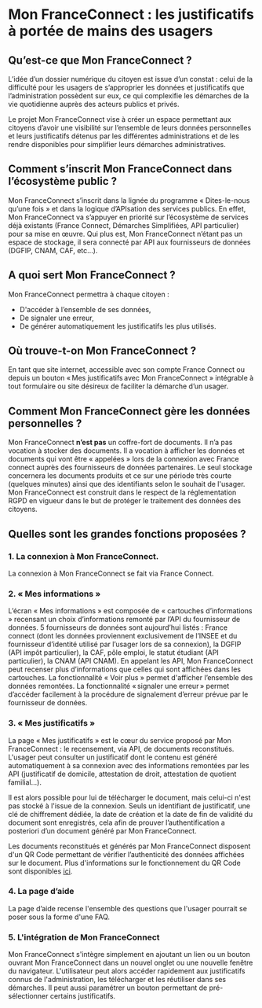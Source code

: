 # Mon FranceConnect : les justificatifs à portée de mains des usagers

## Qu’est-ce que Mon FranceConnect ?
L’idée d’un dossier numérique du citoyen est issue d’un constat : celui de la difficulté pour les usagers de s’approprier les données et justificatifs que l’administration possèdent sur eux, ce qui complexifie les démarches de la vie quotidienne auprès des acteurs publics et privés.

Le projet Mon FranceConnect vise à créer un espace permettant aux citoyens d’avoir une visibilité sur l’ensemble de leurs données personnelles et leurs justificatifs détenus par les différentes administrations et de les rendre disponibles pour simplifier leurs démarches administratives.

## Comment s’inscrit Mon FranceConnect dans l’écosystème public ?
Mon FranceConnect s’inscrit dans la lignée du programme « Dites-le-nous qu’une fois » et dans la logique d’APIsation des services publics. En effet, Mon FranceConnect va s’appuyer en priorité sur l’écosystème de services déjà existants (France Connect, Démarches Simplifiées, API particulier) pour sa mise en œuvre. Qui plus est, Mon FranceConnect n’étant pas un espace de stockage, il sera connecté par API aux fournisseurs de données (DGFIP, CNAM, CAF, etc…).

## A quoi sert Mon FranceConnect ?
Mon FranceConnect permettra à chaque citoyen :
* D'accéder à l’ensemble de ses données,
* De signaler une erreur,
* De générer automatiquement les justificatifs les plus utilisés. 

## Où trouve-t-on Mon FranceConnect ?
En tant que site internet, accessible avec son compte France Connect ou depuis un bouton « Mes justificatifs avec Mon FranceConnect » intégrable à tout formulaire ou site désireux de faciliter la démarche d’un usager.

## Comment Mon FranceConnect gère les données personnelles ?
Mon FranceConnect **n’est pas** un coffre-fort de documents. Il n’a pas vocation à stocker des documents. Il a vocation à afficher les données et documents qui vont être « appelées » lors de la connexion avec France connect auprès des fournisseurs de données partenaires. Le seul stockage concernera les documents produits et ce sur une période très courte (quelques minutes) ainsi que des identifiants selon le souhait de l'usager. Mon FranceConnect est construit dans le respect de la réglementation RGPD en vigueur dans le but de protéger le traitement des données des citoyens.

## Quelles sont les grandes fonctions proposées ?

### 1. La connexion à Mon FranceConnect. 
La connexion à Mon FranceConnect se fait via France Connect. 

### 2. « Mes informations »
L’écran « Mes informations » est composée de « cartouches d’informations » recensant un choix d’informations remonté par l’API du fournisseur de données. 
5 fournisseurs de données sont aujourd’hui listés : France connect (dont les données proviennent exclusivement de l’INSEE et du fournisseur d’identité utilisé par l’usager lors de sa connexion), la DGFIP (API impôt particulier), la CAF, pôle emploi, le statut étudiant (API particulier), la CNAM (API CNAM). En appelant les API, Mon FranceConnect peut recenser plus d’informations que celles qui sont affichées dans les cartouches. La fonctionnalité « Voir plus » permet d'afficher l’ensemble des données remontées. La fonctionnalité « signaler une erreur » permet d’accéder facilement à la procédure de signalement d’erreur prévue par le fournisseur de données.  

### 3. « Mes justificatifs »
La page « Mes justificatifs » est le cœur du service proposé par Mon FranceConnect : le recensement, via API, de documents reconstitués. 
L'usager peut consulter un justificatif dont le contenu est généré automatiquement à sa connexion avec des informations remontées par les API (justificatif de domicile, attestation de droit, attestation de quotient familial...).

Il est alors possible pour lui de télécharger le document, mais celui-ci n'est pas stocké à l'issue de la connexion. Seuls un identifiant de justificatif, une clé de chiffrement dédiée, la date de création et la date de fin de validité du document sont enregistrés, cela afin de prouver l’authentification a posteriori d’un document généré par Mon FranceConnect. 

Les documents reconstitués et générés par Mon FranceConnect disposent d'un QR Code permettant de vérifier l’authenticité des données affichées sur le document. 
Plus d'informations sur le fonctionnement du QR Code sont disponibles [ici](Fonctionnement_QRCode.md). 

### 4. La page d’aide
La page d’aide recense l'ensemble des questions que l'usager pourrait se poser sous la forme d'une FAQ.

### 5. L'intégration de Mon FranceConnect
Mon FranceConnect s'intègre simplement en ajoutant un lien ou un bouton ouvrant Mon FranceConnect dans un nouvel onglet ou une nouvelle fenêtre du navigateur.
L'utilisateur peut alors accéder rapidement aux justificatifs connus de l'administration, les télécharger et les réutiliser dans ses démarches. Il peut aussi paramétrer un bouton permettant de pré-sélectionner certains justificatifs.

